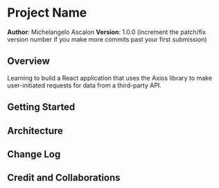 # Project Name

**Author**: Michelangelo Ascalon
**Version**: 1.0.0 (increment the patch/fix version number if you make more commits past your first submission)

## Overview
Learning to build a React application that uses the Axios library to make user-initiated requests for data from a third-party API.

## Getting Started
<!-- What are the steps that a user must take in order to build this app on their own machine and get it running? -->

## Architecture
<!-- Provide a detailed description of the application design. What technologies (languages, libraries, etc) you're using, and any other relevant design information. -->

## Change Log
<!-- Use this area to document the iterative changes made to your application as each feature is successfully implemented. Use time stamps. Here's an example:

01-01-2001 4:59pm - Application now has a fully-functional express server, with a GET route for the location resource. -->

## Credit and Collaborations
<!-- Give credit (and a link) to other people or resources that helped you build this application. -->